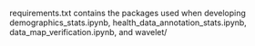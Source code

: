 requirements.txt contains the packages used when developing demographics_stats.ipynb, health_data_annotation_stats.ipynb, data_map_verification.ipynb, and wavelet/ 
